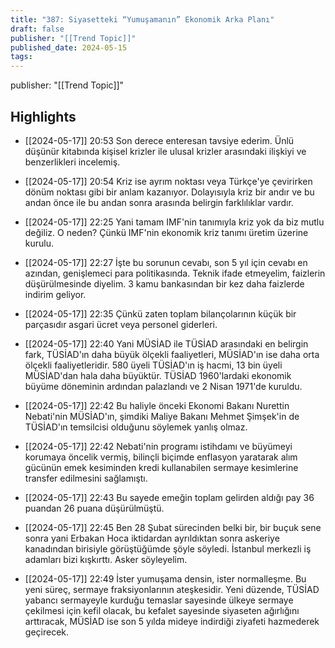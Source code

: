 ```yaml
---
title: "387: Siyasetteki “Yumuşamanın” Ekonomik Arka Planı"
draft: false
publisher: "[[Trend Topic]]"
published_date: 2024-05-15
tags:
---
```

publisher: "[[Trend Topic]]"


## Highlights
* [[2024-05-17]] 20:53  Son derece enteresan tavsiye ederim. Ünlü düşünür kitabında kişisel krizler ile ulusal krizler arasındaki ilişkiyi ve benzerlikleri incelemiş.

* [[2024-05-17]] 20:54  Kriz ise ayrım noktası veya Türkçe'ye çevirirken dönüm noktası gibi bir anlam kazanıyor. Dolayısıyla kriz bir andır ve bu andan önce ile bu andan sonra arasında belirgin farklılıklar vardır.

* [[2024-05-17]] 22:25  Yani tamam IMF'nin tanımıyla kriz yok da biz mutlu değiliz. O neden? Çünkü IMF'nin ekonomik kriz tanımı üretim üzerine kurulu.

* [[2024-05-17]] 22:27  İşte bu sorunun cevabı, son 5 yıl için cevabı en azından, genişlemeci para politikasında. Teknik ifade etmeyelim, faizlerin düşürülmesinde diyelim. 3 kamu bankasından bir kez daha faizlerde indirim geliyor.

* [[2024-05-17]] 22:35  Çünkü zaten toplam bilançolarının küçük bir parçasıdır asgari ücret veya personel giderleri.

* [[2024-05-17]] 22:40  Yani MÜSİAD ile TÜSİAD arasındaki en belirgin fark, TÜSİAD'ın daha büyük ölçekli faaliyetleri, MÜSİAD'ın ise daha orta ölçekli faaliyetleridir. 580 üyeli TÜSİAD'ın iş hacmi, 13 bin üyeli MÜSİAD'dan hala daha büyüktür. TÜSİAD 1960'lardaki ekonomik büyüme döneminin ardından palazlandı ve 2 Nisan 1971'de kuruldu.

* [[2024-05-17]] 22:42  Bu haliyle önceki Ekonomi Bakanı Nurettin Nebati'nin MÜSİAD'ın, şimdiki Maliye Bakanı Mehmet Şimşek'in de TÜSİAD'ın temsilcisi olduğunu söylemek yanlış olmaz.

* [[2024-05-17]] 22:42  Nebati'nin programı istihdamı ve büyümeyi korumaya öncelik vermiş, bilinçli biçimde enflasyon yaratarak alım gücünün emek kesiminden kredi kullanabilen sermaye kesimlerine transfer edilmesini sağlamıştı.

* [[2024-05-17]] 22:43  Bu sayede emeğin toplam gelirden aldığı pay 36 puandan 26 puana düşürülmüştü.

* [[2024-05-17]] 22:45  Ben 28 Şubat sürecinden belki bir, bir buçuk sene sonra yani Erbakan Hoca iktidardan ayrıldıktan sonra askeriye kanadından birisiyle görüştüğümde şöyle söyledi. İstanbul merkezli iş adamları bizi kışkırttı. Asker söyleyelim.

* [[2024-05-17]] 22:49  İster yumuşama densin, ister normalleşme. Bu yeni süreç, sermaye fraksiyonlarının ateşkesidir. Yeni düzende, TÜSİAD yabancı sermayeyle kurduğu temaslar sayesinde ülkeye sermaye çekilmesi için kefil olacak, bu kefalet sayesinde siyaseten ağırlığını arttıracak, MÜSİAD ise son 5 yılda mideye indirdiği ziyafeti hazmederek geçirecek.

